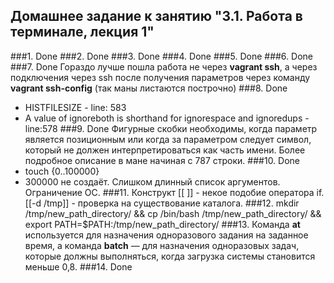 ## Домашнее задание к занятию "3.1. Работа в терминале, лекция 1" 

###1. Done
###2. Done
###3. Done
###4. Done
###5. Done
###6. Done
###7. Done
Гораздо лучше пошла работа не через **vagrant ssh**, а через подключения через ssh после получения параметров через команду **vagrant ssh-config** (так маны листаются построчно)
###8. Done
* HISTFILESIZE - line: 583
* A value of ignoreboth is shorthand for ignorespace and ignoredups - line:578
###9. Done
Фигурные скобки необходимы, когда параметр является позиционным или когда за параметром следует символ, который не должен интерпретироваться как часть имени.
Более подробное описание в мане начиная с 787 строки.
###10. Done
* touch {0..100000}
* 300000 не создаёт. Слишком длинный список аргументов. Ограничение ОС.
###11. Конструкт [[ ]] - некое подобие оператора if. [[-d /tmp]] - проверка на существование каталога.
###12. mkdir /tmp/new_path_directory/ && cp /bin/bash /tmp/new_path_directory/ && export PATH=$PATH:/tmp/new_path_directory/
###13. Команда **at** используется для назначения одноразового задания на заданное время, а команда **batch** — для назначения одноразовых задач, которые должны выполняться, когда загрузка системы становится меньше 0,8.
###14. Done
